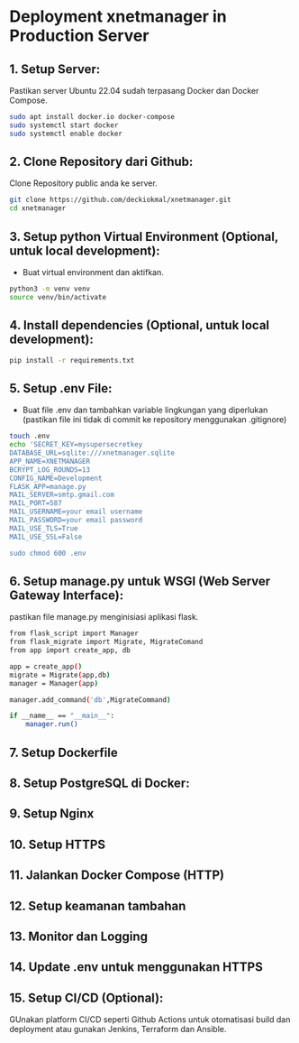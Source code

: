 # Deployment xnetmanager in Production Server

## 1. Setup Server:
Pastikan server Ubuntu 22.04 sudah terpasang Docker dan Docker Compose.
```sh
sudo apt install docker.io docker-compose
sudo systemctl start docker
sudo systemctl enable docker
```

## 2. Clone Repository dari Github:
Clone Repository public anda ke server.
```sh
git clone https://github.com/deckiokmal/xnetmanager.git
cd xnetmanager
```

## 3. Setup python Virtual Environment (Optional, untuk local development):
- Buat virtual environment dan aktifkan.
```sh
python3 -m venv venv
source venv/bin/activate
```

## 4. Install dependencies (Optional, untuk local development):
```sh
pip install -r requirements.txt
```

## 5. Setup .env File:
- Buat file .env dan tambahkan variable lingkungan yang diperlukan (pastikan file ini tidak di commit ke repository menggunakan .gitignore)
```sh
touch .env
echo 'SECRET_KEY=mysupersecretkey
DATABASE_URL=sqlite:///xnetmanager.sqlite
APP_NAME=XNETMANAGER
BCRYPT_LOG_ROUNDS=13
CONFIG_NAME=Development
FLASK_APP=manage.py
MAIL_SERVER=smtp.gmail.com
MAIL_PORT=587
MAIL_USERNAME=your email username
MAIL_PASSWORD=your email password
MAIL_USE_TLS=True
MAIL_USE_SSL=False

sudo chmod 600 .env
```

## 6. Setup manage.py untuk WSGI (Web Server Gateway Interface):
pastikan file manage.py menginisiasi aplikasi flask.
```sh
from flask_script import Manager
from flask_migrate import Migrate, MigrateComand
from app import create_app, db

app = create_app()
migrate = Migrate(app,db)
manager = Manager(app)

manager.add_command('db',MigrateCommand)

if __name__ == "__main__":
    manager.run()
```

## 7. Setup Dockerfile


## 8. Setup PostgreSQL di Docker:


## 9. Setup Nginx

## 10. Setup HTTPS

## 11. Jalankan Docker Compose (HTTP)

## 12. Setup keamanan tambahan

## 13. Monitor dan Logging

## 14. Update .env untuk menggunakan HTTPS

## 15. Setup CI/CD (Optional):
GUnakan platform CI/CD seperti Github Actions untuk otomatisasi build dan deployment atau gunakan Jenkins, Terraform dan Ansible.